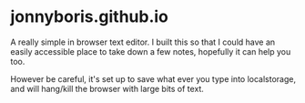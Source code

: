 # jonnyboris.github.io

A really simple in browser text editor. 
I built this so that I could have an easily accessible place to take down a few notes, hopefully it can help you too.

However be careful, it's set up to save what ever you type into localstorage, and will hang/kill the browser with large bits of text.


